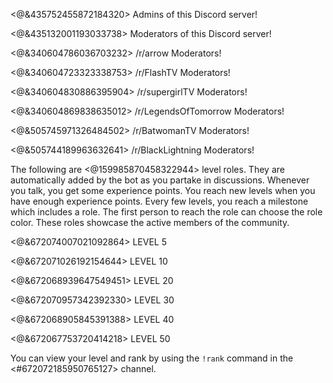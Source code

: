 <@&435752455872184320> Admins of this Discord server!

<@&435132001193033738> Moderators of this Discord server!

<@&340604786036703232> /r/arrow Moderators!

<@&340604723323338753> /r/FlashTV Moderators!

<@&340604830886395904> /r/supergirlTV Moderators!

<@&340604869838635012> /r/LegendsOfTomorrow Moderators!

<@&505745971326484502> /r/BatwomanTV Moderators!

<@&505744189963632641> /r/BlackLightning Moderators!

The following are <@159985870458322944> level roles. They are automatically added by the bot as you partake in discussions. Whenever you talk, you get some experience points. You reach new levels when you have enough experience points. Every few levels, you reach a milestone which includes a role. The first person to reach the role can choose the role color. These roles showcase the active members of the community.

<@&672074007021092864> LEVEL 5

<@&672071026192154644> LEVEL 10

<@&672068939647549451> LEVEL 20

<@&672070957342392330> LEVEL 30

<@&672068905845391388> LEVEL 40

<@&672067753720414218> LEVEL 50

You can view your level and rank by using the `!rank` command in the <#672072185950765127> channel.
